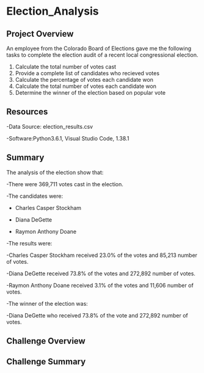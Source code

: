 # Election_Analysis

## Project Overview
An employee from the Colorado Board of Elections gave me the following tasks to complete the election audit of a recent local congressional election.

1. Calculate the total number of votes cast
2. Provide a complete list of candidates who recieved votes
3. Calculate the percentage of votes each candidate won
4. Calculate the total number of votes each candidate won
5. Determine the winner of the election based on popular vote

## Resources
-Data Source: election_results.csv

-Software:Python3.6.1, Visual Studio Code, 1.38.1

## Summary

The analysis of the election show that:

-There were 369,711 votes cast in the election.

-The candidates were:

  - Charles Casper Stockham
  
  - Diana DeGette
  
  - Raymon Anthony Doane
  
 -The results were:

  -Charles Casper Stockham received 23.0% of the votes and 85,213 number of votes.
  
  -Diana DeGette received 73.8% of the votes and 272,892 number of votes.
  
  -Raymon Anthony Doane received 3.1% of the votes and 11,606 number of votes.

-The winner of the election was:

   -Diana DeGette who received 73.8% of the vote and 272,892 number of votes.
  
## Challenge Overview

## Challenge Summary

